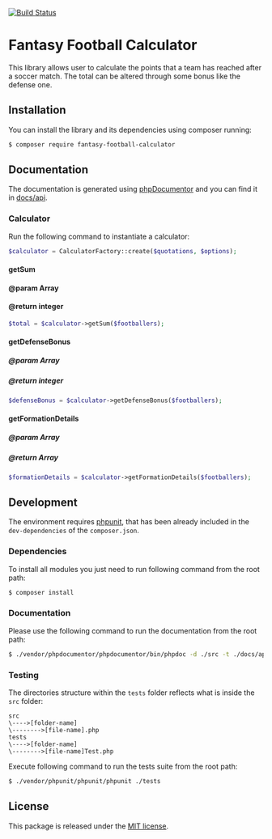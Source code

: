 [![Build Status](https://travis-ci.org/astronati/fantasy-football-calculator.svg?branch=master)](https://travis-ci.org/astronati/calculator)

# Fantasy Football Calculator
This library allows user to calculate the points that a team has reached after a soccer match. The total can be
altered through some bonus like the defense one.

## Installation
You can install the library and its dependencies using composer running:
```sh
$ composer require fantasy-football-calculator
```

## Documentation
The documentation is generated using [phpDocumentor](http://www.phpdoc.org/) and you can find it in
[docs/api](http://astronati.github.io/fantasy-football-calculator/docs/api).

### Calculator
Run the following command to instantiate a calculator:
```php
$calculator = CalculatorFactory::create($quotations, $options);
```

#### getSum
#### @param Array
#### @return integer
```php
$total = $calculator->getSum($footballers);
```

#### getDefenseBonus
##### @param Array
##### @return integer
```php
$defenseBonus = $calculator->getDefenseBonus($footballers);
```

#### getFormationDetails
##### @param Array
##### @return Array
```php
$formationDetails = $calculator->getFormationDetails($footballers);
```

## Development
The environment requires [phpunit](https://phpunit.de/), that has been already included in the `dev-dependencies` of
the `composer.json`.

### Dependencies
To install all modules you just need to run following command from the root path:

```sh
$ composer install
```

### Documentation
Please use the following command to run the documentation from the root path:
```sh
$ ./vendor/phpdocumentor/phpdocumentor/bin/phpdoc -d ./src -t ./docs/api
```

### Testing
The directories structure within the `tests` folder reflects what is inside the `src` folder:
```
src
\---->[folder-name]
\-------->[file-name].php
tests
\---->[folder-name]
\-------->[file-name]Test.php
```

Execute following command to run the tests suite from the root path:
```sh
$ ./vendor/phpunit/phpunit/phpunit ./tests
```

## License
This package is released under the [MIT license](LICENSE.md).
